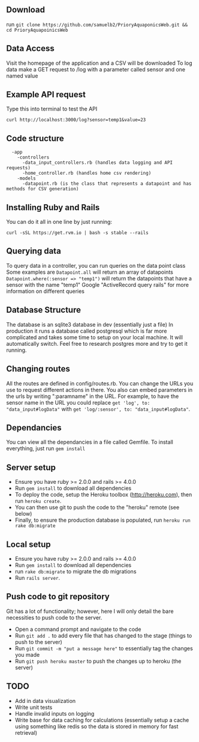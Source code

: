## Download
run `git clone https://github.com/samuelb2/PrioryAquaponicsWeb.git && cd PrioryAquapoinicsWeb`

## Data Access
Visit the homepage of the application and a CSV will be downloaded
To log data make a GET request to /log with a parameter called sensor and one named value

## Example API request
Type this into terminal to test the API
```
curl http://localhost:3000/log?sensor=temp1&value=23
```

## Code structure
```
  -app
    -controllers
      -data_input_controllers.rb (handles data logging and API requests)
      -home_controller.rb (handles home csv rendering)
    -models
      -datapoint.rb (is the class that represents a datapoint and has methods for CSV generation)
``` 
## Installing Ruby and Rails
You can do it all in one line by just running:
```
curl -sSL https://get.rvm.io | bash -s stable --rails
```
    
## Querying data
To query data in a controller, you can run queries on the data point class
Some examples are `Datapoint.all`
will return an array of datapoints
`Datapoint.where(:sensor => "temp1")` will return the datapoints that have a sensor with the name "temp1"
Google "ActiveRecord query rails" for more information on different queries

## Database Structure
The database is an sqlite3 database in dev (essentially just a file)
In production it runs a database called postgresql which is far more complicated and takes some time to setup on your local machine.  It will automatically switch.  Feel free to research postgres more and try to get it running.

## Changing routes
All the routes are defined in config/routes.rb.  You can change the URLs you use to request different actions in there.  You also can embed parameters in the urls by writing ":paramname" in the URL.  For example, to have the sensor name in the URL you could replace `get 'log', to: "data_input#logData"` with `get 'log/:sensor', to: "data_input#logData"`.

## Dependancies
You can view all the dependancies in a file called Gemfile.
To install everything, just run `gem install`

## Server setup
* Ensure you have ruby >= 2.0.0 and rails >= 4.0.0
* Run `gem install` to download all dependencies
* To deploy the code, setup the Heroku toolbox (http://heroku.com), then run `heroku create`.
* You can then use git to push the code to the "heroku" remote (see below)
* Finally, to ensure the production database is populated, run `heroku run rake db:migrate`

## Local setup
* Ensure you have ruby >= 2.0.0 and rails >= 4.0.0
* Run `gem install` to download all dependencies
* run `rake db:migrate` to migrate the db migrations
* Run `rails server`.

## Push code to git repository
Git has a lot of functionality; however, here I will only detail the bare necessities to push code to the server.
* Open a command prompt and navigate to the code
* Run `git add .` to add every file that has changed to the stage (things to push to the server)
* Run `git commit -m "put a message here"` to essentially tag the changes you made
* Run `git push heroku master` to push the changes up to heroku (the server)

## TODO
* Add in data visualization
* Write unit tests
* Handle invalid inputs on logging
* Write base for data caching for calculations (essentially setup a cache using something like redis so the data is stored in memory for fast retrieval)
